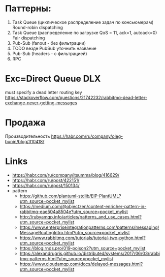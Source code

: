# Паттерны:
1. Task Queue (циклическое распределение задач по консьюмерам)  Round-robin dispatching
2. Task Queue (распределение по загрузке QoS = 11, ack=1, autoack=0) Fair dispatching
3. Pub-Sub (fanout - без фильтрации)
  1. TODO везде PubSub уточнить название   
5. Pub-Sub (headers - с фильтрацией)
6. RPC


# Exc=Direct Queue DLX
must specify a dead letter routing key https://stackoverflow.com/questions/21742232/rabbitmq-dead-letter-exchange-never-getting-messages

# Продажа 
Производительность https://habr.com/ru/company/oleg-bunin/blog/310418/

# Links
* https://habr.com/ru/company/itsumma/blog/416629/
* https://habr.com/ru/post/422151/
* https://habr.com/ru/post/150134/
* pattern
  * https://github.com/plantuml-stdlib/EIP-PlantUML?utm_source=pocket_mylist
  * https://medium.com/@objectzen/content-enricher-pattern-in-rabbitmq-eae504a8504e?utm_source=pocket_mylist
  * http://rubyamqp.info/articles/patterns_and_use_cases.html?utm_source=pocket_mylist
  * https://www.enterpriseintegrationpatterns.com/patterns/messaging/MessageRoutingIntro.html?utm_source=pocket_mylist
  * https://www.rabbitmq.com/tutorials/tutorial-two-python.html?utm_source=pocket_mylist
  * https://blog.rnds.pro/019-poison2?utm_source=pocket_mylist
  * https://alexandrugris.github.io/distributed/systems/2017/06/03/rabbitmq-patterns.html?utm_source=pocket_mylist
  * https://www.cloudamqp.com/docs/delayed-messages.html?utm_source=pocket_mylist
